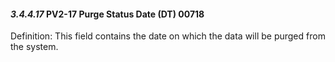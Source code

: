 #### *3.4.4.17* PV2-17 Purge Status Date (DT) 00718

Definition: This field contains the date on which the data will be purged from the system.
